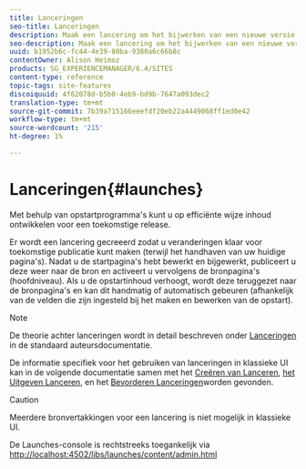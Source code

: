 ```yaml
---
title: Lanceringen
seo-title: Lanceringen
description: Maak een lancering om het bijwerken van een nieuwe versie van bestaande Web-pagina's voor toekomstige activering toe te laten. Wanneer u een Starten creeert, specificeert u een titel en de bronpagina.
seo-description: Maak een lancering om het bijwerken van een nieuwe versie van bestaande Web-pagina's voor toekomstige activering toe te laten. Wanneer u een Starten creeert, specificeert u een titel en de bronpagina.
uuid: b1952b6c-fc44-4e39-80ba-9380a6c66b8c
contentOwner: Alison Heimoz
products: SG_EXPERIENCEMANAGER/6.4/SITES
content-type: reference
topic-tags: site-features
discoiquuid: 4f62078d-b5b0-4eb9-bd9b-7647a093dec2
translation-type: tm+mt
source-git-commit: 7b39a715166eeefdf20eb22a4449068ff1ed0e42
workflow-type: tm+mt
source-wordcount: '215'
ht-degree: 1%

---
```



# Lanceringen{#launches}

Met behulp van opstartprogramma&#39;s kunt u op efficiënte wijze inhoud ontwikkelen voor een toekomstige release.

Er wordt een lancering gecreeerd zodat u veranderingen klaar voor toekomstige publicatie kunt maken (terwijl het handhaven van uw huidige pagina&#39;s). Nadat u de startpagina&#39;s hebt bewerkt en bijgewerkt, publiceert u deze weer naar de bron en activeert u vervolgens de bronpagina&#39;s (hoofdniveau). Als u de opstartinhoud verhoogt, wordt deze teruggezet naar de bronpagina&#39;s en kan dit handmatig of automatisch gebeuren (afhankelijk van de velden die zijn ingesteld bij het maken en bewerken van de opstart).

>[!NOTE]
>
>De theorie achter lanceringen wordt in detail beschreven onder [Lanceringen](/help/sites-authoring/launches.md) in de standaard auteursdocumentatie.
>
>De informatie specifiek voor het gebruiken van lanceringen in klassieke UI kan in de volgende documentatie samen met het [Creëren van Lanceren](/help/sites-classic-ui-authoring/classic-launches-creating.md), [het Uitgeven Lanceren](/help/sites-classic-ui-authoring/classic-launches-editing.md), en het [Bevorderen Lanceringen](/help/sites-classic-ui-authoring/classic-launches-promoting.md)worden gevonden.

>[!CAUTION]
>
>Meerdere bronvertakkingen voor een lancering is niet mogelijk in klassieke UI.

De Launches-console is rechtstreeks toegankelijk via [http://localhost:4502/libs/launches/content/admin.html](http://localhost:4502/libs/launches/content/admin.html)

